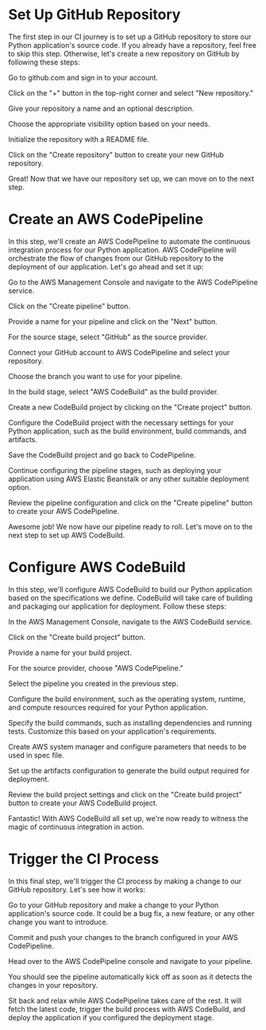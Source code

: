 # Set Up GitHub Repository
The first step in our CI journey is to set up a GitHub repository to store our Python application's source code. If you already have a repository, feel free to skip this step. Otherwise, let's create a new repository on GitHub by following these steps:

Go to github.com and sign in to your account.

Click on the "+" button in the top-right corner and select "New repository."

Give your repository a name and an optional description.

Choose the appropriate visibility option based on your needs.

Initialize the repository with a README file.

Click on the "Create repository" button to create your new GitHub repository.

Great! Now that we have our repository set up, we can move on to the next step.


# Create an AWS CodePipeline
In this step, we'll create an AWS CodePipeline to automate the continuous integration process for our Python application. AWS CodePipeline will orchestrate the flow of changes from our GitHub repository to the deployment of our application. Let's go ahead and set it up:

Go to the AWS Management Console and navigate to the AWS CodePipeline service.

Click on the "Create pipeline" button.

Provide a name for your pipeline and click on the "Next" button.

For the source stage, select "GitHub" as the source provider.

Connect your GitHub account to AWS CodePipeline and select your repository.

Choose the branch you want to use for your pipeline.

In the build stage, select "AWS CodeBuild" as the build provider.

Create a new CodeBuild project by clicking on the "Create project" button.

Configure the CodeBuild project with the necessary settings for your Python application, such as the build environment, build commands, and artifacts.

Save the CodeBuild project and go back to CodePipeline.

Continue configuring the pipeline stages, such as deploying your application using AWS Elastic Beanstalk or any other suitable deployment option.

Review the pipeline configuration and click on the "Create pipeline" button to create your AWS CodePipeline.

Awesome job! We now have our pipeline ready to roll. Let's move on to the next step to set up AWS CodeBuild.

# Configure AWS CodeBuild
In this step, we'll configure AWS CodeBuild to build our Python application based on the specifications we define. CodeBuild will take care of building and packaging our application for deployment. Follow these steps:

In the AWS Management Console, navigate to the AWS CodeBuild service.

Click on the "Create build project" button.

Provide a name for your build project.

For the source provider, choose "AWS CodePipeline."

Select the pipeline you created in the previous step.

Configure the build environment, such as the operating system, runtime, and compute resources required for your Python application.

Specify the build commands, such as installing dependencies and running tests. Customize this based on your application's requirements.

Create AWS system manager and configure parameters that needs to be used in spec file.

Set up the artifacts configuration to generate the build output required for deployment.

Review the build project settings and click on the "Create build project" button to create your AWS CodeBuild project.

Fantastic! With AWS CodeBuild all set up, we're now ready to witness the magic of continuous integration in action.

# Trigger the CI Process
In this final step, we'll trigger the CI process by making a change to our GitHub repository. Let's see how it works:

Go to your GitHub repository and make a change to your Python application's source code. It could be a bug fix, a new feature, or any other change you want to introduce.

Commit and push your changes to the branch configured in your AWS CodePipeline.

Head over to the AWS CodePipeline console and navigate to your pipeline.

You should see the pipeline automatically kick off as soon as it detects the changes in your repository.

Sit back and relax while AWS CodePipeline takes care of the rest. It will fetch the latest code, trigger the build process with AWS CodeBuild, and deploy the application if you configured the deployment stage.
